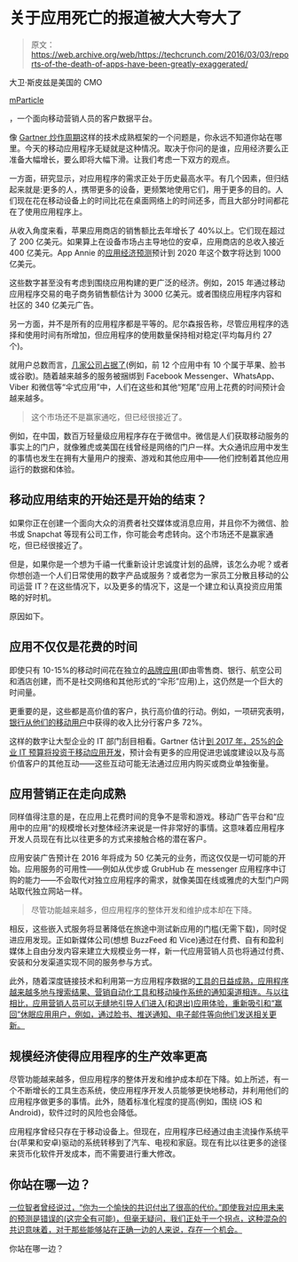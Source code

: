 # 关于应用死亡的报道被大大夸大了 

> 原文：<https://web.archive.org/web/https://techcrunch.com/2016/03/03/reports-of-the-death-of-apps-have-been-greatly-exaggerated/>

大卫·斯皮兹是美国的 CMO

[mParticle](https://web.archive.org/web/20221006042140/http://www.mparticle.com/)

，一个面向移动营销人员的客户数据平台。

像 [Gartner 炒作周期](https://web.archive.org/web/20221006042140/https://en.wikipedia.org/wiki/Hype_cycle)这样的技术成熟框架的一个问题是，你永远不知道你站在哪里。今天的移动应用程序无疑就是这种情况。取决于你问的是谁，应用经济要么正准备大幅增长，要么即将大幅下滑。让我们考虑一下双方的观点。

一方面，研究显示，对应用程序的需求正处于历史最高水平。有几个因素，但归结起来就是:更多的人，携带更多的设备，更频繁地使用它们，用于更多的目的。人们现在花在移动设备上的时间比花在桌面网络上的时间还多，而且大部分时间都花在了使用应用程序上。

从收入角度来看，苹果应用商店的销售额比去年增长了 40%以上。它们现在超过了 200 亿美元。如果算上在设备市场占主导地位的安卓，应用商店的总收入接近 400 亿美元。App Annie 的[应用经济预测](https://web.archive.org/web/20221006042140/http://blog.appannie.com/app-annie-releases-inaugural-mobile-app-forecast/)预计到 2020 年这个数字将达到 1000 亿美元。

这些数字甚至没有考虑到围绕应用构建的更广泛的经济。例如，2015 年通过移动应用程序交易的电子商务销售额估计为 3000 亿美元。或者围绕应用程序内容和社区的 340 亿美元广告。

另一方面，并不是所有的应用程序都是平等的。尼尔森报告称，尽管应用程序的选择和使用时间有所增加，但应用程序的使用数量保持相对稳定(平均每月约 27 个)。

就用户总数而言，[几家公司占据了](https://web.archive.org/web/20221006042140/http://avc.com/2015/12/what-happened-in-2015/)(例如，前 12 个应用中有 10 个属于苹果、脸书或谷歌)。随着越来越多的服务被捆绑到 Facebook Messenger、WhatsApp、Viber 和微信等“伞式应用”中，人们在这些和其他“短尾”应用上花费的时间预计会越来越多。

> 这个市场还不是赢家通吃，但已经很接近了。

例如，在中国，数百万轻量级应用程序存在于微信中。微信是人们获取移动服务的事实上的门户，就像雅虎或美国在线曾经是网络的门户一样。大众通讯应用中发生的事情也发生在拥有大量用户的搜索、游戏和其他应用中——他们控制着其他应用运行的数据和体验。

## 移动应用结束的开始还是开始的结束？

如果你正在创建一个面向大众的消费者社交媒体或消息应用，并且你不为微信、脸书或 Snapchat 等现有公司工作，你可能会考虑转向。这个市场还不是赢家通吃，但已经很接近了。

但是，如果你是一个想为千禧一代重新设计忠诚度计划的品牌，该怎么办呢？或者你想创造一个人们日常使用的数字产品或服务？或者您为一家员工分散且移动的公司运营 IT？在这些情况下，以及更多的情况下，这是一个建立和认真投资应用策略的好时机。

原因如下。

## 应用不仅仅是花费的时间

即使只有 10-15%的移动时间花在独立的[品牌应用](https://web.archive.org/web/20221006042140/http://blogs.forrester.com/julie_ask/15-11-10-2016_predictions_key_trends_will_transform_mobile_engagement)(即由零售商、银行、航空公司和酒店创建，而不是社交网络和其他形式的“伞形”应用)上，这仍然是一个巨大的时间量。

更重要的是，这些都是高价值的客户，执行高价值的行动。例如，一项研究表明，[银行从他们的移动用户](https://web.archive.org/web/20221006042140/http://www.computerweekly.com/news/4500271344/Mobile-services-helping-banks-retain-customers-and-add-revenue)中获得的收入比分行客户多 72%。

这样的数字让大型企业的 IT 部门刮目相看。Gartner 估计[到 2017 年，25%的企业 IT 预算将投资于移动应用开发](https://web.archive.org/web/20221006042140/http://rewrite.ca.com/us/articles/application-economy/by-the-numbers-sizing-up-the-app-economy-in-2015.html)，预计会有更多的应用促进忠诚度建设以及与高价值客户的其他互动——这些互动可能无法通过应用内购买或商业单独衡量。

## 应用营销正在走向成熟

同样值得注意的是，在应用上花费时间的竞争不是零和游戏。移动广告平台和“应用中的应用”的规模增长对整体经济来说是一件非常好的事情。这意味着应用程序开发人员现在有比以往更多的方式来接触合格的潜在客户。

应用安装广告预计在 2016 年将成为 50 亿美元的业务，而这仅仅是一切可能的开始。应用服务的可用性——例如从优步或 GrubHub 在 messenger 应用程序中订购的能力——不会取代对独立应用程序的需求，就像美国在线或雅虎的大型门户网站取代独立网站一样。

> 尽管功能越来越多，但应用程序的整体开发和维护成本却在下降。

相反，这些嵌入式服务将显著降低在旅途中测试新应用的门槛(无需下载)，同时促进应用发现。正如新媒体公司(想想 BuzzFeed 和 Vice)通过在付费、自有和盈利媒体上自由分发内容来建立大规模业务一样，新一代应用营销人员也将通过付费、安装和分发渠道实现不同的服务参与方式。

此外，随着深度链接技术和利用第一方应用程序数据的[工具的日益成熟，应用程序越来越多地与搜索结果、营销自动化工具和移动操作系统的通知渠道相连。与以往相比，应用营销人员可以无缝地引导人们进入(和退出)应用体验，重新吸引和“赢回”休眠应用用户，例如，通过脸书、推送通知、电子邮件等向他们发送相关更新。](https://web.archive.org/web/20221006042140/https://www.mparticle.com/periodictable/)

## 规模经济使得应用程序的生产效率更高

尽管功能越来越多，但应用程序的整体开发和维护成本却在下降。如上所述，有一个不断增长的工具生态系统，使应用程序开发人员能够更快地移动，并利用他们的应用程序做更多的事情。此外，随着标准化程度的提高(例如，围绕 iOS 和 Android)，软件过时的风险也会降低。

应用程序曾经只存在于移动设备上。但现在，应用程序已经通过由主流操作系统平台(苹果和安卓)驱动的系统转移到了汽车、电视和家庭。现在有比以往更多的途径来货币化软件开发成本，而不需要进行重大修改。

## 你站在哪一边？

[一位智者曾经说过，“你为一个愉快的共识付出了很高的代价。”即使我对应用未来的预测是错误的(这完全有可能)，但毫无疑问，我们正处于一个拐点，这种混杂的共识意味着，对于那些能够站在正确一边的人来说，存在一个机会。](https://web.archive.org/web/20221006042140/https://en.wikipedia.org/wiki/Warren_Buffett)

你站在哪一边？